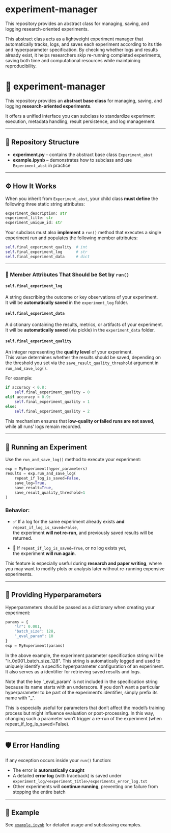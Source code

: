 # experiment-manager
This repository provides an abstract class for managing, saving, and logging research-oriented experiments.

This abstract class acts as a lightweight experiment manager that automatically tracks, logs, and saves each experiment according to its title and hyperparameter specification. By checking whether logs and results already exist, it helps researchers skip re-running completed experiments, saving both time and computational resources while maintaining reproducibility.

# 🧪 experiment-manager

This repository provides an **abstract base class** for managing, saving, and logging **research-oriented experiments**.

It offers a unified interface you can subclass to standardize experiment execution, metadata handling, result persistence, and log management.

---

## 📁 Repository Structure

- **experiment.py** – contains the abstract base class `Experiment_abst`  
- **example.ipynb** – demonstrates how to subclass and use `Experiment_abst` in practice

---

## ⚙️ How It Works

When you inherit from `Experiment_abst`, your child class **must define** the following three static string attributes:

```python
experiment_description: str
experiment_title: str
experiment_unique_id: str
```

Your subclass must also **implement** a `run()` method that executes a single experiment run and populates the following member attributes:

```python
self.final_experiment_quality  # int
self.final_experiment_log      # str
self.final_experiment_data     # dict
```

---

### 🧭 Member Attributes That Should be Set by `run()`

#### `self.final_experiment_log`
A string describing the outcome or key observations of your experiment.  
It will be **automatically saved** in the `experiment_log` folder.

#### `self.final_experiment_data`
A dictionary containing the results, metrics, or artifacts of your experiment.  
It will be **automatically saved** (via pickle) in the `experiment_data` folder.

#### `self.final_experiment_quality`
An integer representing the **quality level** of your experiment.  
This value determines whether the results should be saved, depending on the threshold you set via the `save_result_quality_threshold` argument in `run_and_save_log()`.

For example:
```python
if accuracy < 0.8:  
    self.final_experiment_quality = 0
elif accuracy < 0.9: 
    self.final_experiment_quality = 1
else:                
    self.final_experiment_quality = 2
```

This mechanism ensures that **low-quality or failed runs are not saved**, while all runs’ logs remain recorded.

---

## 🚀 Running an Experiment

Use the `run_and_save_log()` method to execute your experiment:

```python
exp = MyExperiment(hyper_parameters)
results = exp.run_and_save_log(
    repeat_if_log_is_saved=False,
    save_log=True,
    save_result=True,
    save_result_quality_threshold=1
)
```

### Behavior:

- ✅ If a log for the same experiment already exists **and** `repeat_if_log_is_saved=False`,  
  the experiment **will not re-run**, and previously saved results will be returned.

- 🔁 If `repeat_if_log_is_saved=True`, or no log exists yet,  
  the experiment **will run again**.

This feature is especially useful during **research and paper writing**, where you may want to modify plots or analysis later without re-running expensive experiments.

---

## 🧩 Providing Hyperparameters

Hyperparameters should be passed as a dictionary when creating your experiment:

```python
params = {
    "lr": 0.001,
    "batch_size": 128,
    "_eval_param": 10
}
exp = MyExperiment(params)
```

In the above example, the experiment parameter specification string will be "lr_0d001_batch_size_128". This string is automatically logged and used to uniquely identify a specific hyperparameter configuration of an experiment. It also serves as a identifier for retrieving saved results and logs.

Note that the key '\_eval_param' is not included in the specification string because its name starts with an underscore. If you don’t want a particular hyperparameter to be part of the experiment’s identifier, simply prefix its name with "\_".

This is especially useful for parameters that don’t affect the model’s training process but might influence evaluation or post-processing. In this way, changing such a parameter won’t trigger a re-run of the experiment (when repeat_if_log_is_saved=False).

---

## 🛡️ Error Handling

If any exception occurs inside your `run()` function:
- The error is **automatically caught**
- A detailed **error log** (with traceback) is saved under `experiment_log/<experiment_title>/experiments_error_log.txt`
- Other experiments will **continue running**, preventing one failure from stopping the entire batch

---

## 📘 Example

See [`example.ipynb`](example.ipynb) for detailed usage and subclassing examples.

 

